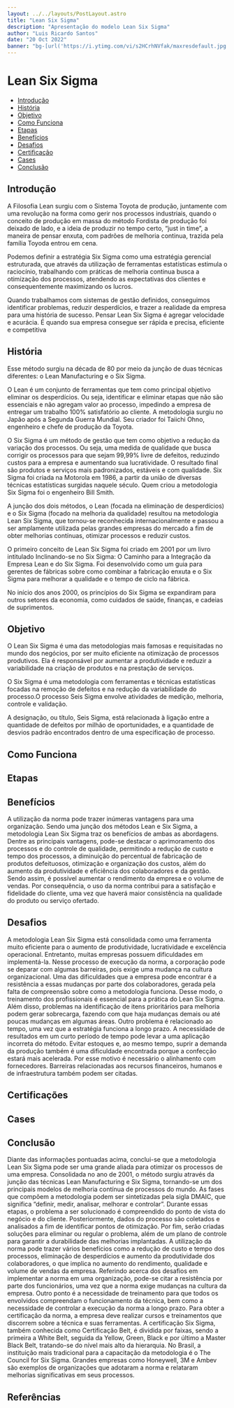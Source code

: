 ```yaml
---
layout: ../../layouts/PostLayout.astro
title: "Lean Six Sigma"
description: "Apresentação do modelo Lean Six Sigma"
author: "Luis Ricardo Santos"
date: "20 Oct 2022"
banner: "bg-[url('https://i.ytimg.com/vi/s2HCrhNVfak/maxresdefault.jpg')] bg-hero bg-no-repeat bg-center"
---
```


# Lean Six Sigma

- [Introdução](#introdução)
- [História](#história)
- [Objetivo](#objetivo)
- [Como Funciona](#como-funciona)
- [Etapas](#etapas)
- [Benefícios](#benefícios)
- [Desafios](#desafios)
- [Certificação](#certificação)
- [Cases](#cases)
- [Conclusão](#conclusão)

## Introdução

A Filosofia Lean surgiu com o Sistema Toyota de produção, juntamente com uma revolução na forma como gerir nos processos industriais, quando o conceito de produção em massa do método Fordista de produção foi deixado de lado, e a ideia de produzir no tempo certo, “just in time”, a maneira de pensar enxuta, com padrões de melhoria continua, trazida pela família Toyoda entrou em cena.

Podemos definir a estratégia Six Sigma como uma estratégia gerencial estruturada, que através da utilização de ferramentas estatísticas estimula o raciocínio, trabalhando com práticas de melhoria continua busca a otimização dos processos, atendendo as expectativas dos clientes e consequentemente maximizando os lucros.

Quando trabalhamos com sistemas de gestão definidos, conseguimos identificar problemas, reduzir desperdícios, e trazer a realidade da empresa para uma história de sucesso.
Pensar Lean Six Sigma é agregar velocidade e acurácia. É quando sua empresa consegue ser rápida e precisa, eficiente e competitiva

## História

Esse método surgiu na década de 80 por meio da junção de duas técnicas diferentes: o Lean Manufacturing e o Six Sigma.

O Lean é um conjunto de ferramentas que tem como principal objetivo eliminar os desperdícios. Ou seja, identificar e eliminar etapas que não são essenciais e não agregam valor ao processo, impedindo a empresa de entregar um trabalho 100% satisfatório ao cliente. A metodologia surgiu no Japão após a Segunda Guerra Mundial. Seu criador foi Taiichi Ohno, engenheiro e chefe de produção da Toyota.

O Six Sigma é um método de gestão que tem como objetivo a redução da variação dos processos. Ou seja, uma medida de qualidade que busca corrigir os processos para que sejam 99,99% livre de defeitos, reduzindo custos para a empresa e aumentando sua lucratividade. O resultado final são produtos e serviços mais padronizados, estáveis e com qualidade. Six Sigma foi criada na Motorola em 1986, a partir da união de diversas técnicas estatísticas surgidas naquele século. Quem criou a metodologia Six Sigma foi o engenheiro Bill Smith.

A junção dos dois métodos, o Lean (focada na eliminação de desperdícios) e o Six Sigma (focado na melhoria da qualidade) resultou na metodologia Lean Six Sigma, que tornou-se reconhecida internacionalmente e passou a ser amplamente utilizada pelas grandes empresas do mercado a fim de obter melhorias contínuas, otimizar processos e reduzir custos.

O primeiro conceito de Lean Six Sigma foi criado em 2001 por um livro intitulado Inclinando-se no Six Sigma: O Caminho para a Integração da Empresa Lean e do Six Sigma. Foi desenvolvido como um guia para gerentes de fábricas sobre como combinar a fabricação enxuta e o Six Sigma para melhorar a qualidade e o tempo de ciclo na fábrica.

No início dos anos 2000, os princípios do Six Sigma se expandiram para outros setores da economia, como cuidados de saúde, finanças, e cadeias de suprimentos.

## Objetivo

O Lean Six Sigma é uma das metodologias mais famosas e requisitadas no mundo dos negócios, por ser muito eficiente na otimização de processos produtivos. Ela é responsável por aumentar a produtividade e reduzir a variabilidade na criação de produtos e na prestação de serviços.

O Six Sigma é uma metodologia com ferramentas e técnicas estatísticas focadas na remoção de defeitos e na redução da variabilidade do processo.O processo Seis Sigma envolve atividades de medição, melhoria, controle e validação.

A designação, ou título, Seis Sigma, está relacionada à ligação entre a quantidade de defeitos por milhão de oportunidades, e a quantidade de desvios padrão encontrados dentro de uma especificação de processo.

## Como Funciona

## Etapas

## Benefícios

A utilização da norma pode trazer inúmeras vantagens para uma organização. Sendo uma junção dos métodos Lean e Six Sigma, a metodologia Lean Six Sigma traz os benefícios de ambas as abordagens. Dentre as principais vantagens, pode-se destacar o aprimoramento dos processos e do controle de qualidade, permitindo a redução de custo e tempo dos processos, a diminuição do percentual de fabricação de produtos defeituosos, otimização e organização dos custos, além do aumento da produtividade e eficiência dos colaboradores e da gestão. Sendo assim, é possível aumentar o rendimento da empresa e o volume de vendas.
Por consequência, o uso da norma contribui para a satisfação e fidelidade do cliente, uma vez que haverá maior consistência na qualidade do produto ou serviço ofertado.

## Desafios

A metodologia Lean Six Sigma está consolidada como uma ferramenta muito eficiente para o aumento de produtividade, lucratividade e excelência operacional. Entretanto, muitas empresas possuem dificuldades em implementá-la. Nesse processo de execução da norma, a corporação pode se deparar com algumas barreiras, pois exige uma mudança na cultura organizacional.
Uma das dificuldades que a empresa pode encontrar é a resistência a essas mudanças por parte dos colaboradores, gerada pela falta de compreensão sobre como a metodologia funciona. Desse modo, o treinamento dos profissionais é essencial para a prática do Lean Six Sigma. Além disso, problemas na identificação de itens prioritários para melhoria podem gerar sobrecarga, fazendo com que haja mudanças demais ou até poucas mudanças em algumas áreas. 
Outro problema é relacionado ao tempo, uma vez que a estratégia funciona a longo prazo. A necessidade de resultados em um curto período de tempo pode levar a uma aplicação incorreta do método. Evitar estoques e, ao mesmo tempo, suprir a demanda da produção também é uma dificuldade encontrada porque a confecção estará mais acelerada. Por esse motivo é necessário o alinhamento com fornecedores. Barreiras relacionadas aos recursos financeiros, humanos e de infraestrutura também podem ser citadas.

## Certificações

## Cases

## Conclusão

Diante das informações pontuadas acima, conclui-se que a metodologia Lean Six Sigma pode ser uma grande aliada para otimizar os processos de uma empresa. Consolidada no ano de 2001, o método surgiu através da junção das técnicas Lean Manufacturing e Six Sigma, tornando-se um dos principais modelos de melhoria contínua de processos do mundo.
As fases que compõem a metodologia podem ser sintetizadas pela sigla DMAIC, que significa “definir, medir, analisar, melhorar e controlar”. Durante essas etapas, o problema a ser solucionado é compreendido do ponto de vista do negócio e do cliente. Posteriormente, dados do processo são coletados e analisados a fim de identificar pontos de otimização. Por fim, serão criadas soluções para eliminar ou regular o problema, além de um plano de controle para garantir a durabilidade das melhorias implantadas.
A utilização da norma pode trazer vários benefícios como a redução de custo e tempo dos processos, eliminação de desperdícios e aumento da produtividade dos colaboradores, o que implica no aumento do rendimento, qualidade e volume de vendas da empresa. Referindo acerca dos desafios em implementar a norma em uma organização, pode-se citar a resistência por parte dos funcionários, uma vez que a norma exige mudanças na cultura da empresa. Outro ponto é a necessidade de treinamento para que todos os envolvidos compreendam o funcionamento da técnica, bem como a necessidade de controlar a execução da norma a longo prazo.
Para obter a certificação da norma, a  empresa deve realizar cursos e treinamentos que discorrem sobre a técnica e suas ferramentas. A certificação Six Sigma, também conhecida como Certificação Belt, é dividida por faixas, sendo a primeira a White Belt, seguida da Yellow, Green, Black e por último a Master Black Belt, tratando-se do nível mais alto da hierarquia. No Brasil, a instituição mais tradicional para a capacitação da metodologia é o The Council for Six Sigma. 
Grandes empresas como Honeywell, 3M e Ambev são exemplos de organizações que adotaram a norma e relataram melhorias significativas em seus processos. 

## Referências
